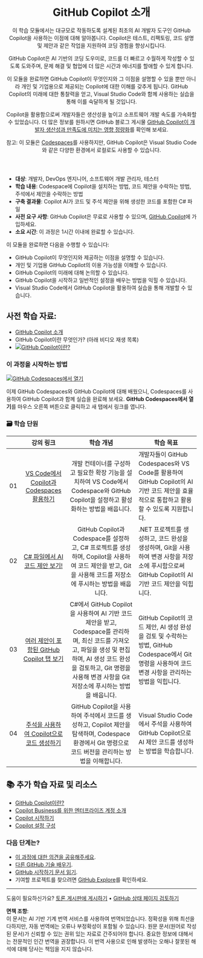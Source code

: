<header>

# GitHub Copilot 소개

이 학습 모듈에서는 대규모로 작동하도록 설계된 최초의 AI 개발자 도구인 GitHub Copilot을 사용하는 이점에 대해 알아봅니다. Copilot은 테스트, 리팩토링, 코드 설명 및 제안과 같은 작업을 지원하여 코딩 경험을 향상시킵니다.

GitHub Copilot은 AI 기반의 코딩 도우미로, 코드를 더 빠르고 수월하게 작성할 수 있도록 도와주며, 문제 해결 및 협업에 더 많은 시간과 에너지를 할애할 수 있게 합니다.

이 모듈을 완료하면 GitHub Copilot이 무엇인지와 그 이점을 설명할 수 있을 뿐만 아니라 개인 및 기업용으로 제공되는 Copilot에 대한 이해를 갖추게 됩니다. GitHub Copilot의 미래에 대한 통찰력을 얻고, Visual Studio Code와 함께 사용하는 실습을 통해 이를 숙달하게 될 것입니다.

Copilot을 활용함으로써 개발자들은 생산성을 높이고 소프트웨어 개발 속도를 가속화할 수 있었습니다. 더 많은 정보를 원하시면 GitHub 블로그 게시물 [GitHub Copilot이 개발자 생산성과 만족도에 미치는 영향 정량화](https://github.blog/2022-09-07-research-quantifying-github-copilots-impact-on-developer-productivity-and-happiness)를 확인해 보세요.

참고: 이 모듈은 [Codespaces](https://github.com/codespaces)를 사용하지만, GitHub Copilot은 Visual Studio Code와 같은 다양한 환경에서 로컬로도 사용할 수 있습니다.
</header>

- **대상**: 개발자, DevOps 엔지니어, 소프트웨어 개발 관리자, 테스터
- **학습 내용**: Codespace에 Copilot을 설치하는 방법, 코드 제안을 수락하는 방법, 주석에서 제안을 수락하는 방법
- **구축 결과물**: Copilot AI가 코드 및 주석 제안을 위해 생성한 코드를 포함한 C# 파일
- **사전 요구 사항**: GitHub Copilot은 무료로 사용할 수 있으며, [GitHub Copilot](https://gh.io/copilot)에 가입하세요.
- **소요 시간**: 이 과정은 1시간 이내에 완료할 수 있습니다.

이 모듈을 완료하면 다음을 수행할 수 있습니다:

- GitHub Copilot이 무엇인지와 제공하는 이점을 설명할 수 있습니다.
- 개인 및 기업용 GitHub Copilot의 이용 가능성을 이해할 수 있습니다.
- GitHub Copilot의 미래에 대해 논의할 수 있습니다.
- GitHub Copilot을 시작하고 일반적인 설정을 배우는 방법을 익힐 수 있습니다.
- Visual Studio Code에서 GitHub Copilot을 활용하여 실습을 통해 개발할 수 있습니다.

## 사전 학습 자료:
- [GitHub Copilot 소개](https://learn.microsoft.com/en-us/training/modules/introduction-to-github-copilot/)
- GitHub Copilot이란 무엇인가? (아래 비디오 재생 목록)
- [![GitHub Copilot이란?](https://img.youtube.com/vi/QG1E0SCqqW8/0.jpg)](https://learn.microsoft.com/shows/introduction-to-github-copilot/what-is-github-copilot-1-of-6/)

### 이 과정을 시작하는 방법

[![GitHub Codespaces에서 열기](https://github.com/codespaces/badge.svg)](https://codespaces.new/microsoft/mastering-github-copilot-for-dotnet-csharp-developers?devcontainer_path=.devcontainer%2Fintroduction%2Fdevcontainer.json)

이제 GitHub Codespaces와 GitHub Copilot에 대해 배웠으니, Codespaces를 사용하여 GitHub Copilot과 함께 실습을 완료해 보세요. **GitHub Codespaces에서 열기**를 마우스 오른쪽 버튼으로 클릭하고 새 탭에서 링크를 엽니다.

### 🗃️ 학습 단원
|       |              강의 링크              |                       학습 개념                       |                     학습 목표                 |                             
| :---: | :------------------------------------: | :---------------------------------------------------------: | ----------------------------------------------------------- |
| 01 | [VS Code에서 Copilot과 Codespaces 활용하기](https://github.com/microsoft/mastering-github-copilot-for-dotnet-csharp-developers/blob/main/03-Introduction-to-GitHub-Copilot/steps/1-copilot-extension.md) | 개발 컨테이너를 구성하고 필요한 확장 기능을 설치하여 VS Code에서 Codespace와 GitHub Copilot을 설정하고 활성화하는 방법을 배웁니다. | 개발자들이 GitHub Codespaces와 VS Code를 활용하여 GitHub Copilot의 AI 기반 코드 제안을 효율적으로 통합하고 활용할 수 있도록 지원합니다. |
| 02 | [C# 파일에서 AI 코드 제안 보기!](https://github.com/microsoft/mastering-github-copilot-for-dotnet-csharp-developers/blob/main/03-Introduction-to-GitHub-Copilot/steps/2-skills-dotnet.md) | GitHub Copilot과 Codespace를 설정하고, C# 프로젝트를 생성하며, Copilot을 사용하여 코드 제안을 받고, Git을 사용해 코드를 저장소에 푸시하는 방법을 배웁니다. | .NET 프로젝트를 생성하고, 코드 완성을 생성하며, Git을 사용하여 변경 사항을 저장소에 푸시함으로써 GitHub Copilot의 AI 기반 코드 제안을 익힙니다. | 
| 03 | [여러 제안이 포함된 GitHub Copilot 탭 보기](https://github.com/microsoft/mastering-github-copilot-for-dotnet-csharp-developers/blob/main/03-Introduction-to-GitHub-Copilot/steps/3-copilot-hub.md) | C#에서 GitHub Copilot을 사용하여 AI 기반 코드 제안을 받고, Codespace를 관리하며, 최신 코드를 가져오고, 파일을 생성 및 편집하며, AI 생성 코드 완성을 검토하고, Git 명령을 사용해 변경 사항을 Git 저장소에 푸시하는 방법을 배웁니다. | GitHub Copilot의 코드 제안, AI 생성 완성을 검토 및 수락하는 방법, GitHub Codespace에서 Git 명령을 사용하여 코드 변경 사항을 관리하는 방법을 익힙니다. | 
| 04 | [주석을 사용하여 Copilot으로 코드 생성하기](https://github.com/microsoft/mastering-github-copilot-for-dotnet-csharp-developers/blob/main/03-Introduction-to-GitHub-Copilot/steps/4-copilot-comment.md) | GitHub Copilot을 사용하여 주석에서 코드를 생성하고, Copilot 제안을 탐색하며, Codespace 환경에서 Git 명령으로 코드 버전을 관리하는 방법을 이해합니다. | Visual Studio Code에서 주석을 사용하여 GitHub Copilot으로 AI 제안 코드를 생성하는 방법을 학습합니다. | 

## 📚 추가 학습 자료 및 리소스

- [GitHub Copilot이란?](https://docs.github.com/en/copilot/about-github-copilot/what-is-github-copilot)
- [Copilot Business를 위한 엔터프라이즈 계정 소개](https://docs.github.com/en/enterprise-cloud@latest/admin/copilot-business-only/about-enterprise-accounts-for-copilot-business)
- [Copilot 시작하기](https://docs.github.com/en/copilot/getting-started-with-github-copilot/getting-started-with-github-copilot-in-visual-studio-code)
- [Copilot 설정 구성](https://docs.github.com/en/copilot/configuring-github-copilot/configuring-github-copilot-settings-on-githubcom)

### 다음 단계는?

- [이 과정에 대한 의견을 공유해주세요](https://github.com/orgs/skills/discussions/categories/code-with-copilot).
- [다른 GitHub 기술 배우기](https://github.com/skills).
- [GitHub 시작하기 문서 읽기](https://docs.github.com/en/get-started).
- 기여할 프로젝트를 찾으려면 [GitHub Explore](https://github.com/explore)를 확인하세요.

<footer>

---

도움이 필요하신가요? [토론 게시판에 게시하기](https://github.com/orgs/skills/discussions/categories/code-with-copilot) • [GitHub 상태 페이지 검토하기](https://www.githubstatus.com/)

**면책 조항**:  
이 문서는 AI 기반 기계 번역 서비스를 사용하여 번역되었습니다. 정확성을 위해 최선을 다하지만, 자동 번역에는 오류나 부정확성이 포함될 수 있습니다. 원문 문서(원어로 작성된 문서)가 신뢰할 수 있는 권위 있는 자료로 간주되어야 합니다. 중요한 정보에 대해서는 전문적인 인간 번역을 권장합니다. 이 번역 사용으로 인해 발생하는 오해나 잘못된 해석에 대해 당사는 책임을 지지 않습니다.